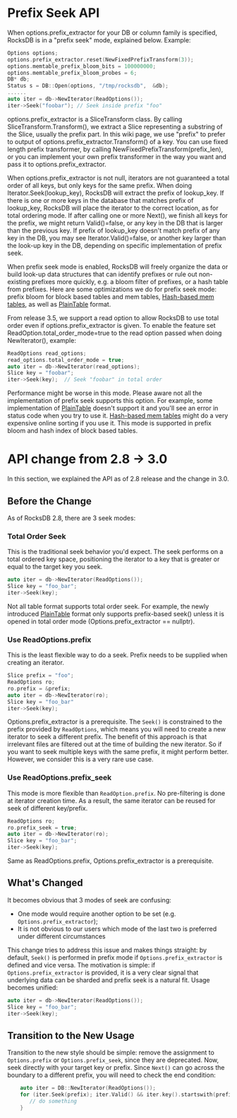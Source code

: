 # Prefix Seek API
When options.prefix_extractor for your DB or column family is specified, RocksDB is in a "prefix seek" mode, explained below. Example:

```cpp
Options options;
options.prefix_extractor.reset(NewFixedPrefixTransform(3));
options.memtable_prefix_bloom_bits = 100000000;
options.memtable_prefix_bloom_probes = 6;
DB* db;
Status s = DB::Open(options, "/tmp/rocksdb",  &db);
......
auto iter = db->NewIterator(ReadOptions());
iter->Seek("foobar"); // Seek inside prefix "foo"
```

options.prefix_extractor is a SliceTransform class. By calling SliceTransform.Transform(), we extract a Slice representing a substring of the Slice, usually the prefix part. In this wiki page, we use "prefix" to prefer to output of options.prefix_extractor.Transform() of a key. You can use fixed length prefix transformer, by calling NewFixedPrefixTransform(prefix_len), or you can implement your own prefix transformer in the way you want and pass it to options.prefix_extractor.

When options.prefix_extractor is not null, iterators are not guaranteed a total order of all keys, but only keys for the same prefix. When doing Iterator.Seek(lookup_key), RocksDB will extract the prefix of lookup_key. If there is one or more keys in the database that matches prefix of lookup_key, RocksDB will place the iterator to the correct location, as for total ordering mode. If after calling one or more Next(), we finish all keys for the prefix, we might return Valid()=false, or any key in the DB that is larger than the previous key.  If prefix of lookup_key doesn't match prefix of any key in the DB, you may see Iterator.Valid()=false, or another key larger than the look-up key in the DB, depending on specific implementation of prefix seek.

When prefix seek mode is enabled, RocksDB will freely organize the data or build look-up data structures that can identify prefixes or rule out non-existing prefixes more quickly, e.g. a bloom filter of prefixes, or a hash table from prefixes. Here are some optimizations we do for prefix seek mode: prefix bloom for block based tables and mem tables, [Hash-based mem tables](https://github.com/facebook/rocksdb/wiki/Hash-based-memtable-implementations), as well as [PlainTable](https://github.com/facebook/rocksdb/wiki/PlainTable-Format) format.

From release 3.5, we support a read option to allow RocksDB to use total order even if options.prefix_extractor is given. To enable the feature set ReadOption.total_order_mode=true to the read option passed when doing NewIterator(), example:

```cpp
ReadOptions read_options;
read_options.total_order_mode = true;
auto iter = db->NewIterator(read_options);
Slice key = "foobar";
iter->Seek(key);  // Seek "foobar" in total order
```

Performance might be worse in this mode. Please aware not all the implementation of prefix seek supports this option. For example, some implementation of [PlainTable](https://github.com/facebook/rocksdb/wiki/PlainTable-Format) doesn't support it and you'll see an error in status code when you try to use it. [Hash-based mem tables](https://github.com/facebook/rocksdb/wiki/Hash-based-memtable-implementations) might do a very expensive online sorting if you use it. This mode is supported in prefix bloom and hash index of block based tables.

# API change from 2.8 -> 3.0
In this section, we explained the API as of 2.8 release and the change in 3.0.

## Before the Change

As of RocksDB 2.8, there are 3 seek modes:

### Total Order Seek
This is the traditional seek behavior you'd expect. The seek performs on a total ordered key space, positioning the iterator to a key that is greater or equal to the target key you seek.

```cpp
auto iter = db->NewIterator(ReadOptions());
Slice key = "foo_bar";
iter->Seek(key);
```

Not all table format supports total order seek. For example, the newly introduced [PlainTable](https://github.com/facebook/rocksdb/wiki/PlainTable-Format) format only supports prefix-based seek() unless it is opened in total order mode (Options.prefix_extractor == nullptr).

### Use ReadOptions.prefix
This is the least flexible way to do a seek. Prefix needs to be supplied when creating an iterator. 

```cpp
Slice prefix = "foo";
ReadOptions ro;
ro.prefix = &prefix;
auto iter = db->NewIterator(ro);
Slice key = "foo_bar"
iter->Seek(key);
```

Options.prefix_extractor is a prerequisite. The `Seek()` is constrained to the prefix provided by `ReadOptions`, which means you will need to create a new iterator to seek a different prefix. The benefit of this approach is that irrelevant files are filtered out at the time of building the new iterator. So if you want to seek multiple keys with the same prefix, it might perform better. However, we consider this is a very rare use case.

### Use ReadOptions.prefix_seek
This mode is more flexible than `ReadOption.prefix`. No pre-filtering is done at iterator creation time. As a result, the same iterator can be reused for seek of different key/prefix.

```cpp
ReadOptions ro;
ro.prefix_seek = true;
auto iter = db->NewIterator(ro);
Slice key = "foo_bar";
iter->Seek(key);
```

Same as ReadOptions.prefix, Options.prefix_extractor is a prerequisite.

## What's Changed
It becomes obvious that 3 modes of seek are confusing:
* One mode would require another option to be set (e.g. `Options.prefix_extractor`);
* It is not obvious to our users which mode of the last two is preferred under different circumstances

This change tries to address this issue and makes things straight: by default, `Seek()` is performed in prefix mode if `Options.prefix_extractor` is defined and vice versa. The motivation is simple: if `Options.prefix_extractor` is provided, it is a very clear signal that underlying data can be sharded and prefix seek is a natural fit. Usage becomes unified:

```cpp
auto iter = db->NewIterator(ReadOptions());
Slice key = "foo_bar";
iter->Seek(key);
```

## Transition to the New Usage
Transition to the new style should be simple: remove the assignment to `Options.prefix` or `Options.prefix_seek`, since they are deprecated. Now, seek directly with your target key or prefix. Since
`Next()` can go across the boundary to a different prefix, you will need to check the end condition:

```cpp
    auto iter = DB::NewIterator(ReadOptions());
    for (iter.Seek(prefix); iter.Valid() && iter.key().startswith(prefix); iter.Next()) {
       // do something
    }
```